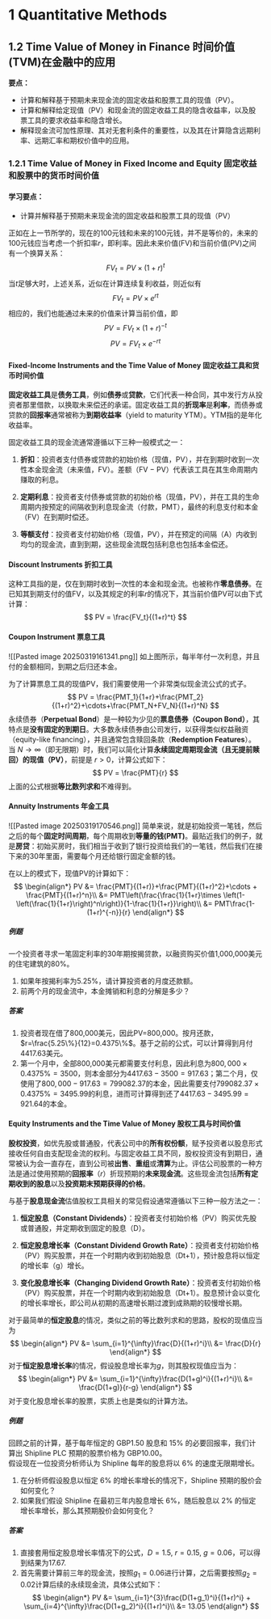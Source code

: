 # 1 Quantitative Methods
## 1.2 Time Value of Money in Finance 时间价值(TVM)在金融中的应用

**要点：**

- 计算和解释基于预期未来现金流的固定收益和股票工具的现值（PV）。
- 计算和解释给定现值（PV）和现金流的固定收益工具的隐含收益率，以及股票工具的要求收益率和隐含增长。
- 解释现金流可加性原理、其对无套利条件的重要性，以及其在计算隐含远期利率、远期汇率和期权价值中的应用。

### 1.2.1 Time Value of Money in Fixed Income and Equity 固定收益和股票中的货币时间价值

#### 学习要点：

- 计算并解释基于预期未来现金流的固定收益和股票工具的现值（PV）

正如在上一节所学的，现在的100元钱和未来的100元钱，并不是等价的，未来的100元钱应当考虑一个折扣率$r$，即利率。因此未来价值(FV)和当前价值(PV)之间有一个换算关系：
$$
FV_t = PV\times (1+r)^t
$$
当$t$足够大时，上述关系，近似在计算连续复利收益，则近似有
$$
FV_t = PV\times e^{rt}
$$
相应的，我们也能通过未来的价值来计算当前价值，即
$$
PV = FV_t\times (1+r)^{-t}
$$
$$
PV = FV_t\times e^{-rt}
$$

#### Fixed-Income Instruments and the Time Value of Money 固定收益工具和货币时间价值

**固定收益工具**是**债务工具**，例如**债券**或**贷款**，它们代表一种合同，其中发行方从投资者那里借款，以换取未来偿还的承诺。固定收益工具的**折现率**是**利率**，而债券或贷款的**回报率**通常被称为**到期收益率**（yield to maturity YTM）。YTM指的是年化收益率。

固定收益工具的现金流通常遵循以下三种一般模式之一：

1. **折扣**：投资者支付债券或贷款的初始价格（现值，PV），并在到期时收到一次性本金现金流（未来值，FV）。差额（FV − PV）代表该工具在其生命周期内赚取的利息。

2. **定期利息**：投资者支付债券或贷款的初始价格（现值，PV），并在工具的生命周期内按预定的间隔收到利息现金流（付款，PMT），最终的利息支付和本金（FV）在到期时偿还。

3. **等额支付**：投资者支付初始价格（现值，PV），并在预定的间隔（A）内收到均匀的现金流，直到到期，这些现金流既包括利息也包括本金偿还。

#### Discount Instruments 折扣工具

这种工具指的是，仅在到期时收到一次性的本金和现金流。也被称作**零息债券**。在已知其到期支付的值FV，以及其规定的利率$r$的情况下，其当前价值PV可以由下式计算：
$$
PV = \frac{FV_t}{(1+r)^t}
$$

#### Coupon Instrument 票息工具

![[Pasted image 20250319161341.png]]
如上图所示，每半年付一次利息，并且付的金额相同，到期之后归还本金。

为了计算票息工具的现值PV，我们需要使用一个非常类似现金流公式的式子。
$$
PV = \frac{PMT_1}{1+r}+\frac{PMT_2}{(1+r)^2}+\cdots+\frac{PMT_N+FV_N}{(1+r)^N}
$$
永续债券（**Perpetual Bond**）是一种较为少见的**票息债券（Coupon Bond）**，其特点是**没有固定的到期日**。大多数永续债券由公司发行，以获得类似权益融资（equity-like financing），并且通常包含赎回条款（**Redemption Features**）。
当 $N\rightarrow \infty$（即无限期）时，我们可以简化计算**永续固定周期现金流（且无提前赎回）的现值（PV）**，前提是 $r > 0$，计算公式如下：
$$
PV = \frac{PMT}{r}
$$
上面的公式根据**等比数列求和**不难得到。

#### Annuity Instruments 年金工具

![[Pasted image 20250319170546.png]]
简单来说，就是初始投资一笔钱，然后之后的每个**固定时间周期**，每个周期收到**等量的钱(PMT)**。最贴近我们的例子，就是**房贷**：初始买房时，我们相当于收到了银行投资给我们的一笔钱，然后我们在接下来的30年里面，需要每个月还给银行固定金额的钱。

在以上的模式下，现值PV的计算如下：
$$
\begin{align*}
PV &= \frac{PMT}{(1+r)}+\frac{PMT}{(1+r)^2}+\cdots + \frac{PMT}{(1+r)^n}\\
&= PMT\left(\frac{\frac{1}{1+r}\times \left(1-\left(\frac{1}{1+r}\right)^n\right)}{1-\frac{1}{1+r}}\right)\\
&= PMT\frac{1-(1+r)^{-n}}{r}
\end{align*}
$$
##### 例题

一个投资者寻求一笔固定利率的30年期按揭贷款，以融资购买价值1,000,000美元的住宅建筑的80%。

1. 如果年按揭利率为5.25%，请计算投资者的月度还款额。
2. 前两个月的现金流中，本金摊销和利息的分解是多少？

##### 答案

1. 投资者现在借了800,000美元，因此PV=800,000。按月还款，$r=\frac{5.25\%}{12}=0.4375\%$。基于之前的公式，可以计算得到月付4417.63美元。
2. 第一个月中，全部800,000美元都需要支付利息，因此利息为$800,000\times 0.4375\%=3500$，则本金部分为$4417.63-3500=917.63$；第二个月，仅使用了$800,000-917.63=799082.37$的本金，因此需要支付$799082.37\times 0.4375\% = 3495.99$的利息，进而可计算得到还了$4417.63-3495.99=921.64$的本金。

#### Equity Instruments and the Time Value of Money 股权工具与时间价值

**股权投资**，如优先股或普通股，代表公司中的**所有权份额**，赋予投资者以股息形式接收任何自由支配现金流的权利。与固定收益工具不同，股权投资没有到期日，通常被认为会一直存在，直到公司被**出售**、**重组**或**清算**为止。评估公司股票的一种方法是通过使用预期的**回报率**（$r$）折现预期的**未来现金流**。这些现金流包括**所有定期收到的股息**以及**投资期末预期获得的价格**。

与基于**股息现金流**估值股权工具相关的常见假设通常遵循以下三种一般方法之一：

1. **恒定股息（Constant Dividends）**：投资者支付初始价格（PV）购买优先股或普通股，并定期收到固定的股息（D）。

2. **恒定股息增长率（Constant Dividend Growth Rate）**：投资者支付初始价格（PV）购买股票，并在一个时期内收到初始股息（Dt+1），预计股息将以恒定的增长率（g）增长。

3. **变化股息增长率（Changing Dividend Growth Rate）**：投资者支付初始价格（PV）购买股票，并在一个时期内收到初始股息（Dt+1）。股息预计会以变化的增长率增长，即公司从初期的高速增长期过渡到成熟期的较慢增长期。

对于最简单的**恒定股息**的情况，类似之前的等比数列求和的思路，股权的现值应当为
$$
\begin{align*}
PV &= \sum_{i=1}^{\infty}\frac{D}{(1+r)^i}\\
&= \frac{D}{r}
\end{align*}
$$
对于**恒定股息增长率**的情况，假设股息增长率为$g$，则其股权现值应当为：
$$
\begin{align*}
PV &= \sum_{i=1}^{\infty}\frac{D(1+g)^i}{(1+r)^i}\\
&= \frac{D(1+g)}{r-g}
\end{align*}
$$
对于变化股息增长率的股票，实质上也是类似的计算方法。

##### 例题

回顾之前的计算，基于每年恒定的 GBP1.50 股息和 15% 的必要回报率，我们计算出 Shipline PLC 预期的股票价格为 GBP10.00。  
假设现在一位投资分析师认为 Shipline 每年的股息将以 6% 的速度无限期增长。
1. 在分析师假设股息以恒定 6% 的增长率增长的情况下，Shipline 预期的股价会如何变化？
2. 如果我们假设 Shipline 在最初三年内股息增长 6%，随后股息以 2% 的恒定增长率增长，那么其预期股价会如何变化？

##### 答案

1. 直接套用恒定股息增长率情况下的公式，$D = 1.5,~r = 0.15,~g = 0.06$，可以得到结果为$17.67$.
2. 首先需要计算前三年的现金流，按照$g_1 = 0.06$进行计算，之后需要按照$g_2=0.02$计算后续的永续现金流，具体公式如下：
$$
\begin{align*}
PV &= \sum_{i=1}^{3}\frac{D(1+g_1)^i}{(1+r)^i} + \sum_{i=4}^{\infty}\frac{D(1+g_2)^i}{(1+r)^i}\\
&= 13.05
\end{align*}
$$
